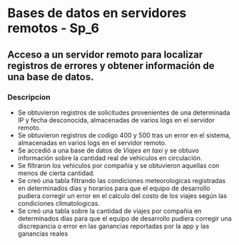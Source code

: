 # Bases de datos en servidores remotos - Sp_6

## Acceso a un servidor remoto para localizar registros de errores y obtener información de una base de datos.

### Descripcion
- Se obtuvieron registros de solicitudes provenientes de una determinada IP y fecha desconocida, almacenadas de varios logs en el servidor remoto.
- Se obtuvieron registros de codigo 400 y 500 tras un error en el sistema, almacenadas en varios logs en el servidor remoto.
- Se accedió a una base de datos de _Viajes en taxi_ y se obtuvo información sobre la cantidad real de vehiculos en circulación.
- Se filtraron los vehiculos por compañia y se obtuvieron aquellas con menos de cierta cantidad.
- Se creó una tabla filtrando las condiciones meteorologicas registradas en determinados dias y horarios para que el equipo de desarrollo pudiera corregir un error en el calculo del costo de los viajes según las condiciones climatologicas.
- Se creó una tabla sobre la cantidad de viajes por compañia en determinados días para que el equipo de desarrollo pudiera corregir una discrepancia o error en las ganancias reportadas por la app y las ganancias reales

